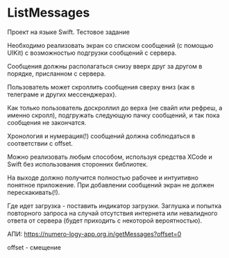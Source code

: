 # ListMessages
Проект на языке Swift.
Тестовое задание 

Необходимо реализовать экран со списком сообщений (с помощью UIKit) с возможностью подгрузки сообщений с сервера.

Сообщения должны располагаться снизу вверх друг за другом в порядке, присланном с сервера.

Пользователь может скроллить сообщения сверху вниз (как в телеграме и других мессенджерах).

Как только пользователь доскроллил до верха (не свайп или рефреш, а именно скролл), подгружать следующую пачку сообщений, и так пока сообщения не закончатся.

Хронология и нумерация(!) сообщений должна соблюдаться в соответствии с offset.

Можно реализовать любым способом, используя средства XCode и Swift без использования сторонних библиотек. 

На выходе должно получится полностью рабочее и интуитивно понятное приложение. При добавлении сообщений экран не должен перескакивать(!). 

Где идет загрузка - поставить индикатор загрузки.  Заглушка и попытка повторного запроса на случай отсутствия интернета или невалидного ответа от сервера (будет приходить с некоторой вероятностью).

АПИ: https://numero-logy-app.org.in/getMessages?offset=0

offset - смещение
